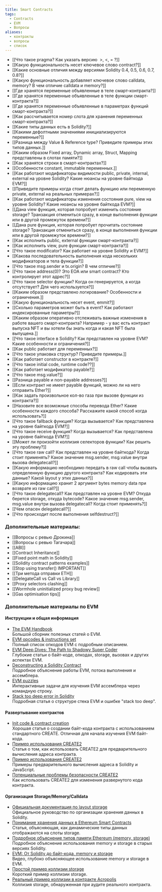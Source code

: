 ```yaml
---
title: Smart Contracts
tags:
  - Contracts
  - EVM
  - Вопросы
aliases:
  - контракты
  - вопросы
  - список
---
```

- [[Что такое pragma? Как указать версию  >, <, = ?]]
- [[Какую функциональность несет ключевое слово contract?]]
- [[Какие основные отличия между версиями Solidity 0.4, 0.5, 0.6, 0.7, 0.8?]]
- [[Какую функциональность добавляет ключевое слово calldata, memory? В чем отличие calldata и memory?]]
- [[Где хранятся переменные объявленные в теле смарт-контракта?]]
- [[Где хранятся переменные объявленные в теле функции смарт-контракта?]]
- [[Где хранятся переменные объявленные в параметрах функций смарт-контракта?]]
- [[Как расcчитывается номер слота для хранения переменных смарт-контракта?]]
- [[Какие типы данных есть в Solidity?]]
- [[Какими дефолтными значениями инициализируются переменные?]]
- [[Разница между Value & Reference type? Приведите примеры этих типов данных.]]
- [[Каким образом Fixed array, Dynamic array, Struct, Mapping представлены в слотах памяти?]]
- [[Как хранятся строки в смарт-контрактах?]]
- [[Особенности constant, immutable переменных.]]
- [[Как работают модификаторы видимости public, private, internal, external на уровне Solidity? Какие нюансы на уровне байткода EVM?]]
- [[Приведите примеры когда стоит делать функцию или переменную private, external на реальных примерах?]]
- [[Как работают модификаторы изменения состояния pure, view на уровне Solidity? Какие нюансы на уровне байткода EVM?]]
- [[Дана view функция, которая попробует изменить состояние storage? Транзакция отмениться сразу, в конце выполнения функции или в другой промежуток времени?]]
- [[Дана pure функция, которая попробует прочитать состояние storage? Транзакция отмениться сразу, в конце выполнения функции или в другой промежуток времени?]]
- [[Как исполнить public, external функции смарт-контракта?]]
- [[Как исполнить view, pure функции смарт-контракта?]]
- [[Что такое modificator? Как работает на уровне Solidity и EVM?]]
- [[Какова последовательность выполнения кода нескольких модификаторов и тела функции?]]
- [[Что такое msg.sender и tx.origin? В чем отличие?]]
- [[Что такое address(0)? Это EOA или smart contract? Кто контролирует этот адрес?]]
- [[Что такое selector функции? Когда он генерируется, а когда отсутствует? Для чего используется?]]
- [[Каким образом представлено логирование? Особенности и ограничения.]]
- [[Какую функциональность несет event, emmit?]]
- [[Сколько параметров может быть в event? Как работают индексированные параметры?]]
- [[Каким образом оперативно отслеживать важные изменения в работе вашего смарт-контракта? Например -  у вас есть контракт выпуска NFT и вы хотели бы знать когда и какая NFT была выпущена.]]
- [[Что такое interface в Solidity? Как представлен на уровне EVM? Какие особенности и ограничения?]]
- [[Как public работает для переменных?]]
- [[Что такое упаковка структур? Приведите примеры.]]
- [[Как работает constructor в контракте?]]
- [[Что такое initial code, runtime code??]]
- [[Как работает модификатор payable?]]
- [[Что такое msg.value?]]
- [[Разница payable и non-payable addresses?]]
- [[Если контракт не имеет payable функций, можно ли на него отправить Ether?]]
- [[Как задать произвольное кол-во газа при вызове функции из контракта?]]
- [[Назовите все возможные способы перевода Ether? Какие особенности каждого способа? Расскажите какой способ когда использовать?]]
- [[Что такое fallback функция? Когда вызывается? Как представлена на уровне байткода EVM?]]
- [[Что такое receive функция? Когда вызывается? Как представлена на уровне байткода EVM?]]
- [[Может ли произойти коллизия селекторов функции? Как решить эту проблему?]]
- [[Что такое raw call? Как представлен на уровне байткода? Когда стоит применять? Какое значение msg.sender, msg.value внутри вызова delegatecall?]]
- [[Какую информацию необходимо передать в raw call чтобы вызвать определенную функцию другого контракта? Как кодировать эти данные? Какой layout у этих данных?]]
- [[Какую информацию хранит 2 аргумент bytes memory data при возврате из raw call?]]
- [[Что такое delegatecall? Как представлен на уровне EVM? Откуда берется storage, откуда bytecode? Какое значение msg.sender, msg.value внутри вызова delegatecall? Когда стоит применять?]]
- [[Чем опасен delegatecall?]]
- [[Что происходит после выполнения selfdestruct?]]

### Дополнительные материалы:

- [[Вопросы с ревью Дрокина]]
- [[Вопросы с ревью Тагачара]]
- [[ABI]]
- [[Contract Inheritance]]
- [[Fixed point math in Solidity]]
- [[Solidity contract patterns examples]]
- [[Stop using transfer() IMPORTANT]] 
- [[Три метода отправки ETH]]
- [[DelegateCall vs Call vs Library]]
- [[Proxy selectors clashing]]
- [[Wormhole uninitialized proxy bug review]]
-  [[Gas optimisation tips]]

### Дополнительные материалы по EVM

#### Инструкции и общая информация
- [The EVM Handbook](https://noxx3xxon.notion.site/noxx3xxon/The-EVM-Handbook-bb38e175cc404111a391907c4975426d)  
  Большой сборник полезных статей о EVM.
- [EVM opcodes & instructions set](https://www.evm.codes/)  
  Полный список опкодов EVM с подробным описанием.
- [EVM Deep Dives: The Path to Shadowy Super Coder](https://noxx.substack.com/p/evm-deep-dives-the-path-to-shadowy)  
  Глубокие статьи о байт-коде, опкодах, storage, вызовах и других аспектах EVM.
- [Deconstructing a Solidity Contract](https://blog.openzeppelin.com/deconstructing-a-solidity-smart-contract-part-i-introduction-832efd2d7737)  
  Подробное объяснение работы EVM, потока выполнения и ассемблера.
- [EVM puzzles](https://github.com/fvictorio/evm-puzzles)  
  Интерактивные задачи для изучения EVM ассемблера через командную строку.
- [Stack too deep error in Solidity](https://medium.com/aventus/stack-too-deep-error-in-solidity-5b8861891bae)  
  Подробная статья о структуре стека EVM и ошибке "stack too deep".

#### Развертывание контрактов
- [Init code & contract creation](https://leftasexercise.com/2021/09/05/a-deep-dive-into-solidity-contract-creation-and-the-init-code/)  
  Хорошая статья о создании байт-кода контракта с использованием стандартного CREATE. Отличная для начала изучения EVM байт-кода.
- [Пример использования CREATE2](https://hackernoon.com/using-ethereums-create2-nw2137q7)  
  Статья о том, как использовать CREATE2 для предварительного вычисления адреса контракта.
- [Пример использования CREATE2](https://github.com/miguelmota/solidity-create2-example)  
  Примеры предварительного вычисления адреса в Solidity и JavaScript.
- [Потенциальные проблемы безопасности CREATE2](https://ethereum-magicians.org/t/potential-security-implications-of-create2-eip-1014/2614)  
  Как использовать CREATE2 для изменения развернутого кода контракта.

#### Организация Storage/Memory/Calldata
- [Официальная документация по layout storage](https://docs.soliditylang.org/en/stable/internals/layout_in_storage.html)  
  Официальное руководство по организации хранения данных в Solidity.
- [Понимание хранения данных в Ethereum Smart Contracts](https://programtheblockchain.com/posts/2018/03/09/understanding-ethereum-smart-contract-storage/)  
  Статья, объясняющая, как динамические типы данных отображаются на слоты storage.
- [Подробное объяснение типов памяти Ethereum (memory, storage)](https://www.fatalerrors.org/a/19131jg.html)  
  Подробное объяснение использования memory и storage в старых версиях Solidity.
- [EVM: От Solidity до байт-кода, memory и storage](https://www.youtube.com/watch?v=RxL_1AfV7N4)  
  Видео, глубоко объясняющее использование memory и storage в EVM.
- [Простой пример коллизии storage](https://ethereum-blockchain-developer.com/110-upgrade-smart-contracts/06-storage-collisions/)  
  Короткий пример коллизии storage.
- [Реальный пример коллизии в контракте Acropolis](https://mixbytes.io/blog/collisions-solidity-storage-layouts)  
  Коллизия storage, обнаруженная при аудите реального контракта.
